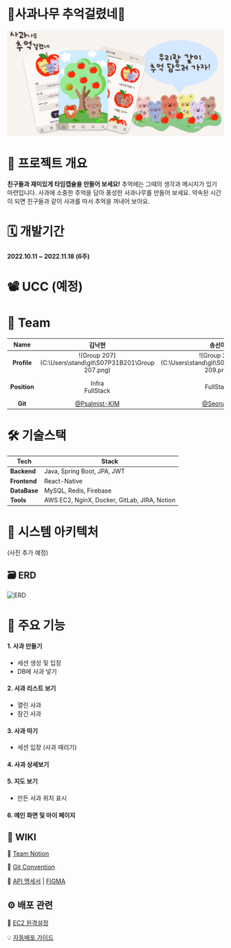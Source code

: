# 🍎사과나무 추억걸렸네🍏 

![그래픽이미지 (1)](exec/img/그래픽이미지.png)



# 📰 프로젝트 개요 

**친구들과 재미있게 타임캡슐을 만들어 보세요!**
추억에는 그때의 생각과 메시지가 있기 마련입니다. 사과에 소중한 추억을 담아 풍성한 사과나무를 만들어 보세요. 약속된 시간이 되면 친구들과 같이 사과를 따서 추억을 꺼내어 보아요.



# 🗓️ 개발기간

**2022.10.11 ~ 2022.11.18 (6주)**



# 📽️ UCC  (예정)





# 🌟 Team

|     Name     |                          김낙현                           |                          송선아                           |                            송제영                            |                          이예은                           |                 조다연                 |                          차송희                           |
| :----------: | :-------------------------------------------------------: | :-------------------------------------------------------: | :----------------------------------------------------------: | :-------------------------------------------------------: | :------------------------------------: | :-------------------------------------------------------: |
| **Profile**  | ![Group 207](C:\Users\stand\git\S07P31B201\Group 207.png) | ![Group 209](C:\Users\stand\git\S07P31B201\Group 209.png) | ![Group 206](C:\Users\stand\git\S07P31B201\Group 206-16680660779821.png) | ![Group 209](C:\Users\stand\git\S07P31B201\Group 208.png) |  ![Group 209](exec/img/Group 205.png)  | ![Group 209](C:\Users\stand\git\S07P31B201\Group 211.png) |
| **Position** |                   Infra<br />FullStack                    |                         FullStack                         |                   Team Leader<br />Backend                   |                         FullStack                         |          Frontend<br /> UI/UX          |               Frontend<br />UI/UX<br />UCC                |
|   **Git**    |     [@Psalmist-KIM](https://github.com/Psalmist-KIM)      |          [@Seona98](https://github.com/seona98)           |          [@hooreique](https://github.com/hooreique)          |            [@lye2i](https://github.com/lye2i)             | [@dus6982](https://github.com/dus6982) |       [@chasonghui](https://github.com/chasonghui)        |



#  🛠️ 기술스택

| Tech         | Stack                                        |
| ------------ | -------------------------------------------- |
| **Backend**  | Java, Spring Boot, JPA, JWT                  |
| **Frontend** | React-Native                                 |
| **DataBase** | MySQL, Redis, Firebase                       |
| **Tools**    | AWS EC2, NginX, Docker, GitLab, JIRA, Notion |



# 📌 시스템 아키텍처    

(사진 추가 예정)



## 🗃️ ERD

![ERD](C:\Users\stand\git\S07P31B201\ERD.png)



# 🔎 주요 기능    

#### 1. 사과 만들기

 - 세션 생성 및 입장
 - DB에 사과 넣기

#### 2. 사과 리스트 보기

 - 열린 사과
 - 잠긴 사과

#### 3. 사과 따기

 - 세션 입장 (사과 때리기)      

#### 4. 사과 상세보기

#### 5. 지도 보기

 - 만든 사과 위치 표시

#### 6. 메인 화면 및 마이 페이지   





## 🔗 WIKI 

📖 [Team Notion](https://chasonghui.notion.site/1202c1502e9b410ea561ee25ee6ac659)

🙌 [Git Convention](https://chasonghui.notion.site/commit-branch-6119490deff242cc9c4afbf3bbe61aa3)

📜 [API 명세서](https://chasonghui.notion.site/API-f71b36093160458694ac36cb2cf62ed1) | [FIGMA](https://www.figma.com/file/0xazrudv5SUGJREIuPYF4V/%EC%82%AC%EA%B3%BC%EB%82%98%EB%AC%B4%EC%B6%94%EC%96%B5%EA%B1%B8%EB%A0%B8%EB%84%A4?node-id=0%3A1)

   

## ⚙️ 배포 관련 

🔧 [EC2 원격설정]()

💡 [자동배포 가이드]()
